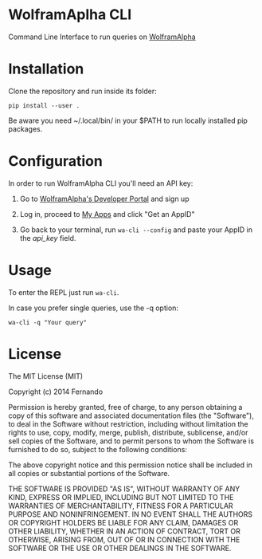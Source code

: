 # WolframAplha CLI

Command Line Interface to run queries on [WolframAlpha](http://www.wolframalpha.com/)

# Installation
Clone the repository and run inside its folder:

    pip install --user .

Be aware you need ~/.local/bin/ in your $PATH to run locally installed pip packages.

# Configuration
In order to run WolframAlpha CLI you'll need an API key:

1. Go to [WolframAlpha's Developer Portal]([https://developer.wolframalpha.com/portal/signup.html]) and sign up

2. Log in, proceed to [My Apps](http://developer.wolframalpha.com/portal/myapps/) and click "Get an AppID"

3. Go back to your terminal, run ````wa-cli --config```` and paste your AppID in the *api_key* field.

# Usage
To enter the REPL just run ````wa-cli````.

In case you prefer single queries, use the -q option:

    wa-cli -q "Your query"


# License
The MIT License (MIT)

Copyright (c) 2014 Fernando

Permission is hereby granted, free of charge, to any person obtaining a copy
of this software and associated documentation files (the "Software"), to deal
in the Software without restriction, including without limitation the rights
to use, copy, modify, merge, publish, distribute, sublicense, and/or sell
copies of the Software, and to permit persons to whom the Software is
furnished to do so, subject to the following conditions:

The above copyright notice and this permission notice shall be included in all
copies or substantial portions of the Software.

THE SOFTWARE IS PROVIDED "AS IS", WITHOUT WARRANTY OF ANY KIND, EXPRESS OR
IMPLIED, INCLUDING BUT NOT LIMITED TO THE WARRANTIES OF MERCHANTABILITY,
FITNESS FOR A PARTICULAR PURPOSE AND NONINFRINGEMENT. IN NO EVENT SHALL THE
AUTHORS OR COPYRIGHT HOLDERS BE LIABLE FOR ANY CLAIM, DAMAGES OR OTHER
LIABILITY, WHETHER IN AN ACTION OF CONTRACT, TORT OR OTHERWISE, ARISING FROM,
OUT OF OR IN CONNECTION WITH THE SOFTWARE OR THE USE OR OTHER DEALINGS IN THE
SOFTWARE.
